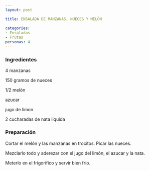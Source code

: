 ```yaml
---
layout: post

title: ENSALADA DE MANZANAS, NUECES Y MELÓN

categories:
- Ensaladas
- Frutas
personas: 4 
---
```

<h3>Ingredientes</h3>
4 manzanas

150 gramos de nueces

1/2 melón

azucar

jugo de limon

2 cucharadas de nata liquida

<h3>Preparación</h3>
Cortar el melón y las manzanas en trocitos. Picar las nueces.

Mezclarlo todo y aderezar con el jugo del limón, el azucar y la nata.

Meterlo en el frigorifico y servir bien frio.